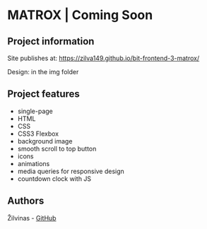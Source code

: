 # MATROX | Coming Soon

## Project information

Site publishes at: https://zilva149.github.io/bit-frontend-3-matrox/

Design: in the img folder

## Project features

- single-page
- HTML
- CSS
- CSS3 Flexbox
- background image
- smooth scroll to top button
- icons
- animations
- media queries for responsive design
- countdown clock with JS

## Authors

Žilvinas - [GitHub](https://github.com/zilva149)
